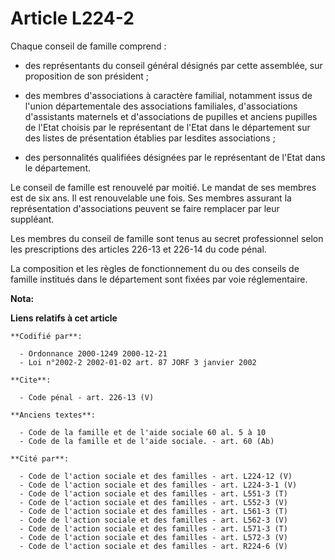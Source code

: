 # Article L224-2

Chaque conseil de famille comprend :

- des représentants du conseil général désignés par cette assemblée, sur proposition de son président ;

- des membres d'associations à caractère familial, notamment issus de l'union départementale des associations familiales,
d'associations d'assistants maternels et d'associations de pupilles et anciens pupilles de l'Etat choisis par le représentant
de l'Etat dans le département sur des listes de présentation établies par lesdites associations ;

- des personnalités qualifiées désignées par le représentant de l'Etat dans le département. 

Le conseil de famille est renouvelé par moitié. Le mandat de ses membres est de six ans. Il est renouvelable une fois. Ses
membres assurant la représentation d'associations peuvent se faire remplacer par leur suppléant. 

Les membres du conseil de famille sont tenus au secret professionnel selon les prescriptions des articles 226-13 et 226-14 du
code pénal. 

La composition et les règles de fonctionnement du ou des conseils de famille institués dans le département sont fixées par
voie réglementaire.

**Nota:**



**Liens relatifs à cet article**

	**Codifié par**:

	  - Ordonnance 2000-1249 2000-12-21
	  - Loi n°2002-2 2002-01-02 art. 87 JORF 3 janvier 2002

	**Cite**:

	  - Code pénal - art. 226-13 (V)

	**Anciens textes**:

	  - Code de la famille et de l'aide sociale 60 al. 5 à 10
	  - Code de la famille et de l'aide sociale. - art. 60 (Ab)

	**Cité par**:

	  - Code de l'action sociale et des familles - art. L224-12 (V)
	  - Code de l'action sociale et des familles - art. L224-3-1 (V)
	  - Code de l'action sociale et des familles - art. L551-3 (T)
	  - Code de l'action sociale et des familles - art. L552-3 (V)
	  - Code de l'action sociale et des familles - art. L561-3 (T)
	  - Code de l'action sociale et des familles - art. L562-3 (V)
	  - Code de l'action sociale et des familles - art. L571-3 (T)
	  - Code de l'action sociale et des familles - art. L572-3 (V)
	  - Code de l'action sociale et des familles - art. R224-6 (V)
